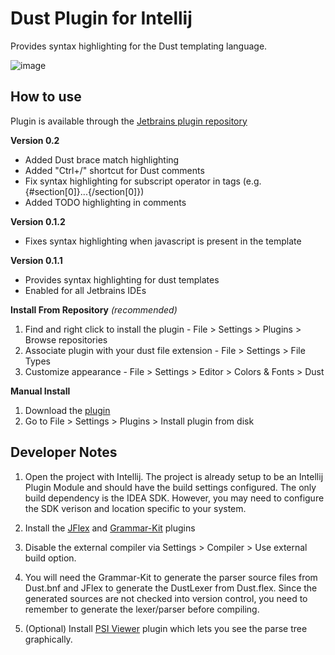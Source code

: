 # Dust Plugin for Intellij

Provides syntax highlighting for the Dust templating language.

![image](http://yifanz.github.com/Intellij-Dust/images/dust_screenshot_15FEB2013.png)

## How to use

Plugin is available through the [Jetbrains plugin repository](http://plugins.jetbrains.com/plugin/?idea&pluginId=7214)

**Version 0.2**

* Added Dust brace match highlighting
* Added "Ctrl+/" shortcut for Dust comments
* Fix syntax highlighting for subscript operator in tags (e.g. {#section[0]}...{/section[0]})
* Added TODO highlighting in comments

**Version 0.1.2**

* Fixes syntax highlighting when javascript is present in the template

**Version 0.1.1**

* Provides syntax highlighting for dust templates
* Enabled for all Jetbrains IDEs

**Install From Repository** *(recommended)*

1. Find and right click to install the plugin - File > Settings > Plugins > Browse repositories
2. Associate plugin with your dust file extension - File > Settings > File Types
3. Customize appearance - File > Settings > Editor > Colors & Fonts > Dust

**Manual Install**

1. Download the [plugin](http://yifanz.github.com/Intellij-Dust/downloads/dust_syntax_b9de2bd.jar)
2. Go to File > Settings > Plugins > Install plugin from disk

## Developer Notes

1. Open the project with Intellij. The project is already setup to be an Intellij Plugin Module and should have the build settings configured. The only build dependency is the IDEA SDK. However, you may need to configure the SDK verison and location specific to your system.

2. Install the [JFlex](http://plugins.jetbrains.com/plugin/?id=263) and [Grammar-Kit](http://plugins.jetbrains.com/plugin/?id=6606) plugins

3. Disable the external compiler via Settings > Compiler > Use external build option.

3. You will need the Grammar-Kit to generate the parser source files from Dust.bnf and JFlex to generate the DustLexer from Dust.flex. Since the generated sources are not checked into version control, you need to remember to generate the lexer/parser before compiling.

4. (Optional) Install [PSI Viewer](http://plugins.jetbrains.com/plugin/?id=227) plugin which lets you see the parse tree graphically.
